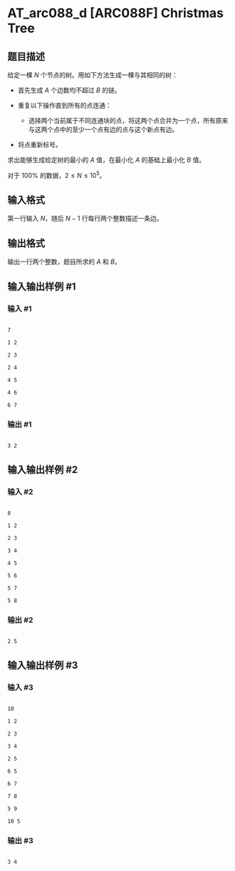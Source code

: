 # AT_arc088_d [ARC088F] Christmas Tree

## 题目描述

给定一棵 $N$ 个节点的树。用如下方法生成一棵与其相同的树：

- 首先生成 $A$ 个边数均不超过 $B$ 的链。
- 重复以下操作直到所有的点连通：
  - 选择两个当前属于不同连通块的点，将这两个点合并为一个点，所有原来与这两个点中的至少一个点有边的点与这个新点有边。
- 将点重新标号。

求出能够生成给定树的最小的 $A$ 值，在最小化 $A$ 的基础上最小化 $B$ 值。

对于 $100 \%$ 的数据，$2\le N\le 10^5$。

## 输入格式

第一行输入 $N$，随后 $N-1$ 行每行两个整数描述一条边。

## 输出格式

输出一行两个整数，题目所求的 $A$ 和 $B$。

## 输入输出样例 #1

### 输入 #1

```
7
1 2
2 3
2 4
4 5
4 6
6 7
```

### 输出 #1

```
3 2
```

## 输入输出样例 #2

### 输入 #2

```
8
1 2
2 3
3 4
4 5
5 6
5 7
5 8
```

### 输出 #2

```
2 5
```

## 输入输出样例 #3

### 输入 #3

```
10
1 2
2 3
3 4
2 5
6 5
6 7
7 8
5 9
10 5
```

### 输出 #3

```
3 4
```